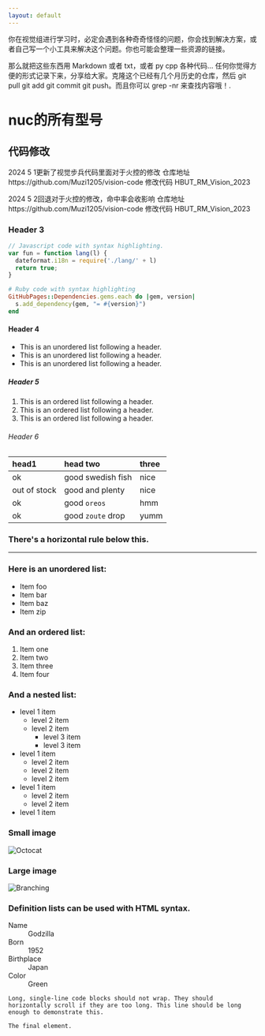 ```yaml
---
layout: default
---
```


你在视觉组进行学习时，必定会遇到各种奇奇怪怪的问题，你会找到解决方案，或者自己写一个小工具来解决这个问题。你也可能会整理一些资源的链接。

那么就把这些东西用 Markdown 或者 txt，或者 py cpp 各种代码… 任何你觉得方便的形式记录下来，分享给大家。克隆这个已经有几个月历史的仓库，然后 git pull git add git commit git push。而且你可以 grep -nr 来查找内容哦！.

# nuc的所有型号


## 代码修改

2024 5 1更新了视觉步兵代码里面对于火控的修改
仓库地址https://github.com/Muzi1205/vision-code
修改代码 HBUT_RM_Vision_2023

2024 5 2回退对于火控的修改，命中率会收影响
仓库地址https://github.com/Muzi1205/vision-code
修改代码 HBUT_RM_Vision_2023

### Header 3

```js
// Javascript code with syntax highlighting.
var fun = function lang(l) {
  dateformat.i18n = require('./lang/' + l)
  return true;
}
```

```ruby
# Ruby code with syntax highlighting
GitHubPages::Dependencies.gems.each do |gem, version|
  s.add_dependency(gem, "= #{version}")
end
```

#### Header 4

*   This is an unordered list following a header.
*   This is an unordered list following a header.
*   This is an unordered list following a header.

##### Header 5

1.  This is an ordered list following a header.
2.  This is an ordered list following a header.
3.  This is an ordered list following a header.

###### Header 6

| head1        | head two          | three |
|:-------------|:------------------|:------|
| ok           | good swedish fish | nice  |
| out of stock | good and plenty   | nice  |
| ok           | good `oreos`      | hmm   |
| ok           | good `zoute` drop | yumm  |

### There's a horizontal rule below this.

* * *

### Here is an unordered list:

*   Item foo
*   Item bar
*   Item baz
*   Item zip

### And an ordered list:

1.  Item one
1.  Item two
1.  Item three
1.  Item four

### And a nested list:

- level 1 item
  - level 2 item
  - level 2 item
    - level 3 item
    - level 3 item
- level 1 item
  - level 2 item
  - level 2 item
  - level 2 item
- level 1 item
  - level 2 item
  - level 2 item
- level 1 item

### Small image

![Octocat](https://github.githubassets.com/images/icons/emoji/octocat.png)

### Large image

![Branching](https://guides.github.com/activities/hello-world/branching.png)


### Definition lists can be used with HTML syntax.

<dl>
<dt>Name</dt>
<dd>Godzilla</dd>
<dt>Born</dt>
<dd>1952</dd>
<dt>Birthplace</dt>
<dd>Japan</dd>
<dt>Color</dt>
<dd>Green</dd>
</dl>

```
Long, single-line code blocks should not wrap. They should horizontally scroll if they are too long. This line should be long enough to demonstrate this.
```

```
The final element.
```
